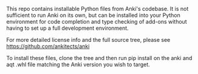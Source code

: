 This repo contains installable Python files from Anki's codebase. It is not
sufficient to run Anki on its own, but can be installed into your Python
environment for code completion and type checking of add-ons without having to
set up a full development environment.

For more detailed license info and the full source tree, please see
https://github.com/ankitects/anki

To install these files, clone the tree and then run pip install on the anki
and aqt .whl file matching the Anki version you wish to target.
